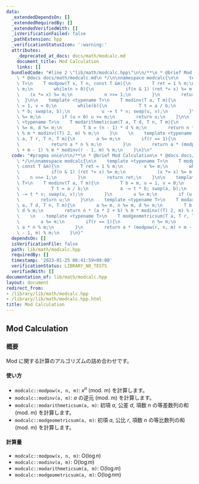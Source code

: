```yaml
---
data:
  _extendedDependsOn: []
  _extendedRequiredBy: []
  _extendedVerifiedWith: []
  _isVerificationFailed: false
  _pathExtension: hpp
  _verificationStatusIcon: ':warning:'
  attributes:
    _deprecated_at_docs: docs/math/modcalc.md
    document_title: Mod Calculation
    links: []
  bundledCode: "#line 2 \"lib/math/modcalc.hpp\"\n\n/**\n * @brief Mod Calculation\n\
    \ * @docs docs/math/modcalc.md\n */\n\nnamespace modcalc{\n\n    template <typename\
    \ T>\n    T modpow(T x, T n, const T &m){\n        T ret = 1 % m;\n        x %=\
    \ m;\n        while(n > 0){\n            if(n & 1) (ret *= x) %= m;\n        \
    \    (x *= x) %= m;\n            n >>= 1;\n        }\n        return ret;\n  \
    \  }\n\n    template <typename T>\n    T modinv(T a, T m){\n        T b = m, u\
    \ = 1, v = 0;\n        while(b){\n            T t = a / b;\n            a -= t\
    \ * b; swap(a, b);\n            u -= t * v; swap(u, v);\n        }\n        u\
    \ %= m;\n        if (u < 0) u += m;\n        return u;\n    }\n\n    template\
    \ <typename T>\n    T modarithmeticsum(T a, T d, T n, T m){\n        a %= m, n\
    \ %= m, d %= m;\n        T b = (n - 1) * d % m;\n        return n * (a * 2 + b)\
    \ % m * modinv((T) 2, m) % m;\n    }\n    \n    template <typename T>\n    T modgeometricsum(T\
    \ a, T r, T n, T m){\n        a %= m;\n        if(r == 1){\n            n %= m;\n\
    \            return a * n % m;\n        }\n        return a * (modpow(r, n, m)\
    \ + m - 1) % m * modinv(r - 1, m) % m;\n    }\n}\n"
  code: "#pragma once\n\n/**\n * @brief Mod Calculation\n * @docs docs/math/modcalc.md\n\
    \ */\n\nnamespace modcalc{\n\n    template <typename T>\n    T modpow(T x, T n,\
    \ const T &m){\n        T ret = 1 % m;\n        x %= m;\n        while(n > 0){\n\
    \            if(n & 1) (ret *= x) %= m;\n            (x *= x) %= m;\n        \
    \    n >>= 1;\n        }\n        return ret;\n    }\n\n    template <typename\
    \ T>\n    T modinv(T a, T m){\n        T b = m, u = 1, v = 0;\n        while(b){\n\
    \            T t = a / b;\n            a -= t * b; swap(a, b);\n            u\
    \ -= t * v; swap(u, v);\n        }\n        u %= m;\n        if (u < 0) u += m;\n\
    \        return u;\n    }\n\n    template <typename T>\n    T modarithmeticsum(T\
    \ a, T d, T n, T m){\n        a %= m, n %= m, d %= m;\n        T b = (n - 1) *\
    \ d % m;\n        return n * (a * 2 + b) % m * modinv((T) 2, m) % m;\n    }\n\
    \    \n    template <typename T>\n    T modgeometricsum(T a, T r, T n, T m){\n\
    \        a %= m;\n        if(r == 1){\n            n %= m;\n            return\
    \ a * n % m;\n        }\n        return a * (modpow(r, n, m) + m - 1) % m * modinv(r\
    \ - 1, m) % m;\n    }\n}"
  dependsOn: []
  isVerificationFile: false
  path: lib/math/modcalc.hpp
  requiredBy: []
  timestamp: '2023-01-25 06:41:59+09:00'
  verificationStatus: LIBRARY_NO_TESTS
  verifiedWith: []
documentation_of: lib/math/modcalc.hpp
layout: document
redirect_from:
- /library/lib/math/modcalc.hpp
- /library/lib/math/modcalc.hpp.html
title: Mod Calculation
---
```

## Mod Calculation

### 概要

Mod に関する計算のアルゴリズムの詰め合わせです。

#### 使い方

- `modcalc::modpow(x, n, m)`: $x^n$ (mod. m) を計算します。
- `modcalc::modinv(a, m)`: $a$ の逆元 (mod. m) を計算します。
- `modcalc::modarithmeticsum(a, m)`: 初項 $a$, 公差 $d$, 項数 $n$ の等差数列の和 (mod. m) を計算します。
- `modcalc::modgeometricsum(a, m)`: 初項 $a$, 公比 $r$, 項数 $n$ の等比数列の和 (mod. m) を計算します。

#### 計算量

- `modcalc::modpow(x, n, m)`: $\mathrm{O}(\log n)$
- `modcalc::modinv(a, m)`: $\mathrm{O}(\log m)$
- `modcalc::modarithmeticsum(a, m)`: $\mathrm{O}(\log m)$
- `modcalc::modgeometricsum(a, m)`: $\mathrm{O}(\log nm)$